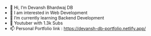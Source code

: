 - 👋 Hi, I’m Devansh Bhardwaj DB
- 👀 I am interested in Web Development
- 🌱 I’m currently learning Backend Development
- 💞️ Youtuber with 1.3k Subs
- 📫 Personal Portfolio link : https://devansh-db-portfolio.netlify.app/

<!---
devanshbhardwajdb/devanshbhardwajdb is a ✨ special ✨ repository because its `README.md` (this file) appears on your GitHub profile.
You can click the Preview link to take a look at your changes.
--->
